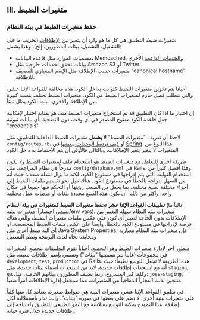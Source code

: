 ## III. متغيرات الضبط
### حفظ متغيرات الظبط في بيئة النظام

*متغيرات ضبط* التطبيق هي كل ما هو وارد أن يتغير بين [الإطلاقات](./codebase) (تجريب ما قبل التشغيل، التشغيل، بيئات المطورين، إلخ)، وهذا يشمل:
* مسميات الموارد مثل قاعدة البيانات، Memcached, و[الخدمات الداعمة](./backing-services) الأخري
* بيانات تحقق لخدمات خارجية مثل Amazon S3 أو Twitter.
* متغيرات حسب-الإطلاقة مثل الإسم المعياري للمضيف "canonical hostname" للإطلاقة.

أحيانا يتم تخزين متغيرات الضبط كثوابت بداخل الكود. هذه مخالفة للقواعد الإثنا عشر، والتي تتطلب فصل حازم لمتغيرات الضبط عن الكود. متغيرات الضبط تختلف بنسبة كبيرة بين الإطلاقة والأخري، بينما الكود يظل ثابتاً.

إن اختبار ما اذا كان التطبيق قد تم استخراج متغيرات الضبط منه، هو بمثابة اختبار لإمكانية جعل قاعدة الكود مفتوح المصدر في أي وقت، دون التضحية بأي بيانات ثبوتية "credentials"

لاحظ أن تعريف "متغيرات الضبط" **لا يشمل** متغيرات الضبط الداخلية للتطبيق، مثل `config/routes.rb`، آو [كيف ترتبط الوحدات ببعضها](http://docs.spring.io/spring/docs/current/spring-framework-reference/html/beans.html) في [Spring](http://spring.io/). هذا النوع من المتغيرات لا يتغير بتغير الإطلاقات، وبالتالي فالأولى أن يتم الاحتفاظ به داخل الكود

طريقة أخرى للتعامل مع متغيرات الضبط هو استخدام ملف لمتغيرات الضبط ولا يكون مدرجاً في نظام المراجعة، مثل `config/database.yml` في Rails. وهذا أفضل كثيراً من استخدام الثوابت التي يتم إدراجها في مستودع الكود، لكنه ما يزال نقطة ضعف: حيث أنه من السهل إدراجه بالخطأ في مستودع الكود. هناك ميل نحو تقسيم ملفات الضبط إلي أجزاء مختلفة بصيغ مختلفة، بما يجعل من الصعب رؤيتها أو التحكم فيها جميعا في مكان واحد. وأكثر من ذلك، أن تكون هذه الصيغ محددة بلغات أو منصات عمل مختلفة

**تطبيقات القواعد الإثنا عشر تحفظ متغيرات الضبط كمتغيرات في بيئة النظام** (غالباً ما تسمي اختصاراً: متغيرات بيئية/env vars). متغيرات بيئة النظام سهلة التغيير بين الإطلاقات بدون الحاجة لتغيير أي كود، علي عكس ملفات متغيرات الضبط، والتي هناك فرصة لإدراجها في مستودع الكود بالخطأ. وأيضاً علي عكس ملفات الضبط المخصصة، او أي آلية ضبط أخري مثل Java System Properties, فإن متغيرات بيئة النظام معيارية ومحايدة تجاه لغات البرمجة ونظم التشغيل

منظور آخر لإدارة متغيرات الضبط وهو التجميع. أحياناً تقوم التطبيقات بتجميع المتغيرات في مجموعات (غالباً يتم تسميتها "بيئات") وتسمي بإسم إطلاقات معينة، مثل `development`, `test`, `production` في Rails. هذه الطريقة لا تجعل التوسع نظيفاً: حيث أنه مع استحداث إطلاقات جديدة، لابد من استحداث أسماء بيئات جديدة، مثل `staging`, `qa`.وكلما كبر المشروع، ربما يضيف المطورون بيئاتهم الخاصة، مثل: `joes-staging`, منتجين بذلك انفجاراً اندماجياً من المتغيرات، مما سيجعل إدارة الإطلاقات أمراً صعباً

في تطبيق القواعد الإثنا عشر، متغيرات البيئة هي ضوابط صغيرة، يتعامد كل منها كلياً علي متغيرات بيئية أخرى. لا تضم علي بعضها في صورة "بيئات"، وإنما تدار باستقلالية لكل إطلاقة. هذا النموذج يمكنه التوسع بسلاسة مع النمو الطبيعي للتطبيق واحتياجه إلى إطلاقات جديدة خلال فترة حياته.
